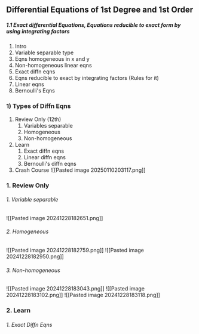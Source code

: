 ## Differential Equations of 1st Degree and 1st Order

 ##### 1.1 Exact differential Equations, Equations reducible to exact form by using integrating factors
 
 1. Intro
 2. Variable separable type
 3. Eqns homogeneous in x and y
 4. Non-homogeneous linear eqns
 5. Exact diffn eqns
 6. Eqns reducible to exact by integrating factors (Rules for it)
 7. Linear eqns
 8. Bernoulli's Eqns

### 1) Types of Diffn Eqns
1. Review Only (12th)
	1. Variables separable
	2. Homogeneous
	3. Non-homogeneous 
2. Learn
	1. Exact diffn eqns
	2. Linear diffn eqns
	3. Bernoulli's diffn eqns
3. Crash Course
![[Pasted image 20250110203117.png]]

### 1. Review Only
###### 1. Variable separable 
![[Pasted image 20241228182651.png]]
###### 2. Homogeneous
![[Pasted image 20241228182759.png]]
![[Pasted image 20241228182950.png]]
###### 3. Non-homogeneous
![[Pasted image 20241228183043.png]]
![[Pasted image 20241228183102.png]]
![[Pasted image 20241228183118.png]]

### 2. Learn
###### 1. Exact Diffn Eqns

